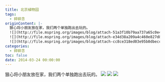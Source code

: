 ```yaml
---
title: 北京植物园
tags:
  - 碎碎念
originContent: |-
  狠心将小朋友放在家，我们两个单独跑出去玩的。
  ![](http://file.mspring.org/images/blog/attach-51a3f10b79aa737a65c0e4a41812bd13!detail)
  ![](http://file.mspring.org/images/blog/attach-e34d38a209a4c460e827d84580368f82!detail)
  ![](http://file.mspring.org/images/blog/attach-cc8ce318ed03e95b0dbecc03ad77222b!detail)
categories:
  - 碎碎念
toc: false
date: 2014-03-24 00:00:00
---
```


狠心将小朋友放在家，我们两个单独跑出去玩的。
![](http://file.mspring.org/images/blog/attach-51a3f10b79aa737a65c0e4a41812bd13!detail)
![](http://file.mspring.org/images/blog/attach-e34d38a209a4c460e827d84580368f82!detail)
![](http://file.mspring.org/images/blog/attach-cc8ce318ed03e95b0dbecc03ad77222b!detail)
